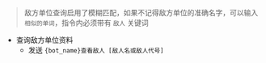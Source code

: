 > 敌方单位查询启用了模糊匹配，如果不记得敌方单位的准确名字，可以输入 `相似的单词`，指令内必须带有 `敌人` 关键词

- 查询敌方单位资料
    - 发送 `{bot_name}查看敌人 [敌人名或敌人代号]`
